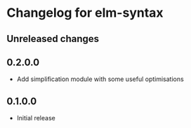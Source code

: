 # Changelog for elm-syntax

## Unreleased changes

## 0.2.0.0

- Add simplification module with some useful optimisations


## 0.1.0.0

- Initial release
